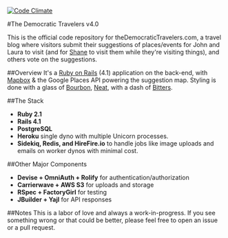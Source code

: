 [![Code Climate](https://codeclimate.com/repos/536a51a26956804685005d0e/badges/8d466e7f8fcbc359f269/gpa.png)](https://codeclimate.com/repos/536a51a26956804685005d0e/feed)

#The Democratic Travelers v4.0

This is the official code repository for theDemocraticTravelers.com, a travel blog where visitors submit their suggestions of places/events for John and Laura to visit (and for [Shane](https://github.com/shiftshane) to visit them while they're visiting things), and others vote on the suggestions.

##Overview
It's a [Ruby on Rails](http://rubyonrails.org) (4.1) application on the back-end, with [Mapbox](https://www.mapbox.com/) & the Google Places API powering the suggestion map. Styling is done with a glass of [Bourbon](http://bourbon.io), [Neat](http://neat.bourbon.io), with a dash of [Bitters](http://bitters.bourbon.io).

##The Stack

* **Ruby 2.1**
* **Rails 4.1**
* **PostgreSQL**
* **Heroku** single dyno with multiple Unicorn processes.
* **Sidekiq, Redis, and HireFire.io** to handle jobs like image uploads and emails on worker dynos with minimal cost.

##Other Major Components
* **Devise + OmniAuth + Rolify** for authentication/authorization
* **Carrierwave + AWS S3** for uploads and storage
* **RSpec + FactoryGirl** for testing
* **JBuilder + Yajl** for API responses

##Notes
This is a labor of love and always a work-in-progress. If you see something wrong or that could be better, please feel free to open an issue or a pull request.